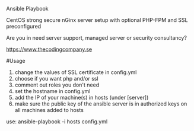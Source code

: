 Ansible Playbook

CentOS strong secure nGinx server setup with optional PHP-FPM and SSL preconfigured

Are you in need server support, managed server or security consultancy? 

https://www.thecodingcompany.se


#Usage

1) change the values of SSL certificate in config.yml
2) choose if you want php and/or ssl
3) comment out roles you don't need
4) set the hostname in config.yml
5) add the IP of your machine(s) in hosts (under [server])
6) make sure the public key of the ansible server is in authorized keys on all machines added to hosts

use:  ansible-playbook -i hosts config.yml